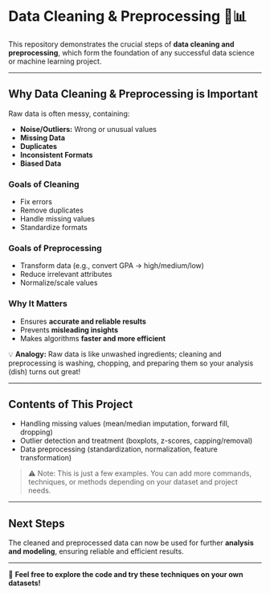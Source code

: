 # Data Cleaning & Preprocessing 🧹📊

This repository demonstrates the crucial steps of **data cleaning and preprocessing**, which form the foundation of any successful data science or machine learning project.

---

## Why Data Cleaning & Preprocessing is Important

Raw data is often messy, containing:  
- **Noise/Outliers:** Wrong or unusual values  
- **Missing Data**  
- **Duplicates**  
- **Inconsistent Formats**  
- **Biased Data**  

### Goals of Cleaning
- Fix errors  
- Remove duplicates  
- Handle missing values  
- Standardize formats  

### Goals of Preprocessing
- Transform data (e.g., convert GPA → high/medium/low)  
- Reduce irrelevant attributes  
- Normalize/scale values  

### Why It Matters
- Ensures **accurate and reliable results**  
- Prevents **misleading insights**  
- Makes algorithms **faster and more efficient**  

💡 **Analogy:** Raw data is like unwashed ingredients; cleaning and preprocessing is washing, chopping, and preparing them so your analysis (dish) turns out great!  

---

## Contents of This Project
- Handling missing values (mean/median imputation, forward fill, dropping)  
- Outlier detection and treatment (boxplots, z-scores, capping/removal)  
- Data preprocessing (standardization, normalization, feature transformation)  

> ⚠️ Note: This is just a few examples. You can add more commands, techniques, or methods depending on your dataset and project needs.  

---

## Next Steps
The cleaned and preprocessed data can now be used for further **analysis and modeling**, ensuring reliable and efficient results.  

---

📂 **Feel free to explore the code and try these techniques on your own datasets!**
